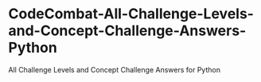 # CodeCombat-All-Challenge-Levels-and-Concept-Challenge-Answers-Python
All Challenge Levels and Concept Challenge Answers for Python
